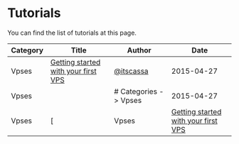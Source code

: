 # Tutorials

You can find the list of tutorials at this page.

| Category | Title | Author | Date |
| -------- |------ | ------ | ---- |
| Vpses | [Getting started with your first VPS](tutorials/vpses/1-getting-started-with-your-first-server.md) | [@itscassa](http://github.com/itscassa)   | 2015-04-27 | 
| Vpses | [](tutorials/vpses/index.md) | # Categories -> Vpses | 2015-04-27 | 
| Vpses | [| Vpses | [Getting started with your first VPS](tutorials/vpses/1-getting-started-with-your-first-server.md) | [@itscassa](http://github.com/itscassa)   | 2015-04-27 | ](tutorials/vpses/list.md) | | Vpses | [](tutorials/vpses/index.md) | | Title | Author | Date | | 2015-04-27 |  | 2015-04-27 | 
